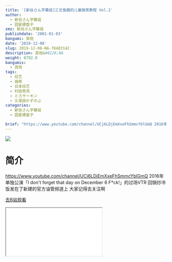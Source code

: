 ```yaml
---
title: '[新谷さん字幕组]三文鱼腩的儿童搞笑教程 Vol.2'
author:
  - 新谷さん字幕组
  - 囧星硬盘子
zmz: 新谷さん字幕组
publishdate: '2001-01-03'
bangumi: 其他
date: '2019-12-08'
slug: 2019-12-08-NA-78483142
description: 其他&#8226;NA
weight: 8792.0
bangumis:
  - 其他
tags:
  - 综艺
  - 搞笑
  - 日本综艺
  - 村田秀亮
  - とろサーモン
  - 久保田かずのぶ
categories:
  - 新谷さん字幕组
  - 囧星硬盘子

brief: "https://www.youtube.com/channel/UCj6LDjEmXxeFhSmmcYblGmQ 2016年单独公演「I don't forget that day on December 6 F*ck!」的过场VTR 回锅炒冷饭发在了新建的官方油管频道上 大家记得去关注啊"
---
```

![](https://raw.githubusercontent.com/tcgriffith/owaraisite/master/static/tmpimg/baf807ad9a045da6339e33ef3c3ce4ecb150c0bc.jpg.480.jpg)
# 简介  
https://www.youtube.com/channel/UCj6LDjEmXxeFhSmmcYblGmQ
2016年单独公演「I don't forget that day on December 6 F*ck!」的过场VTR 回锅炒冷饭发在了新建的官方油管频道上 大家记得去关注啊  

[去B站观看](https://www.bilibili.com/video/av78483142/)
<div class ="resp-container"><iframe class="testiframe" src="//player.bilibili.com/player.html?aid=78483142"", scrolling="no", allowfullscreen="true" > </iframe></div> 
